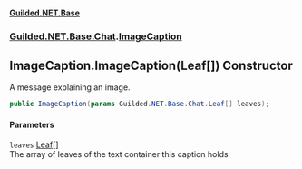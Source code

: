 
#### [Guilded.NET.Base](index 'index')
### [Guilded.NET.Base.Chat](index#Guilded_NET_Base_Chat 'Guilded.NET.Base.Chat').[ImageCaption](ImageCaption 'Guilded.NET.Base.Chat.ImageCaption')
## ImageCaption.ImageCaption(Leaf[]) Constructor
A message explaining an image.  
```csharp
public ImageCaption(params Guilded.NET.Base.Chat.Leaf[] leaves);
```

#### Parameters
<a name='Guilded_NET_Base_Chat_ImageCaption_ImageCaption(Guilded_NET_Base_Chat_Leaf__)_leaves'></a>
`leaves` [Leaf](Leaf 'Guilded.NET.Base.Chat.Leaf')[[]](https://docs.microsoft.com/en-us/dotnet/api/System.Array 'System.Array')  
The array of leaves of the text container this caption holds
  

